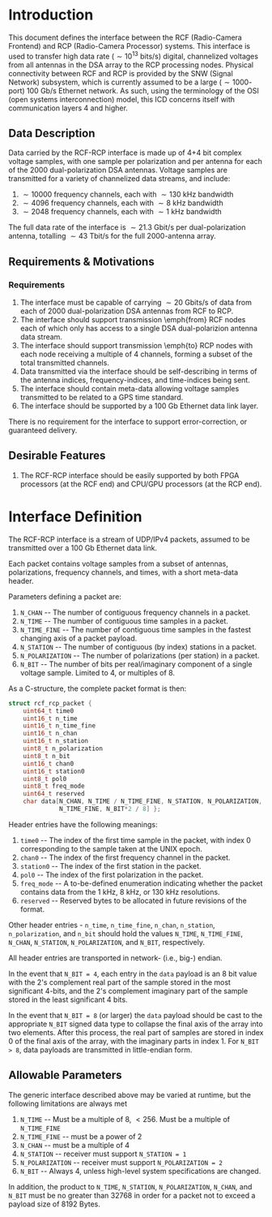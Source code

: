 # Introduction

This document defines the interface between the RCF (Radio-Camera Frontend) and RCP (Radio-Camera Processor) systems.
This interface is used to transfer high data rate ($\sim 10^{13}$ bits/s) digital, channelized voltages from all antennas in the DSA array to the RCP processing nodes.
Physical connectivity between RCF and RCP is provided by the SNW (Signal Network) subsystem, which is currently assumed to be a large ($\sim 1000$-port) 100 Gb/s Ethernet network.
As such, using the terminology of the OSI (open systems interconnection) model, this ICD concerns itself with communication layers 4 and higher.

## Data Description
Data carried by the RCF-RCP interface is made up of 4+4 bit complex voltage samples, with one sample per polarization and per antenna for each of the 2000 dual-polarization DSA antennas.
Voltage samples are transmitted for a variety of channelized data streams, and include:

1. $\sim 10000$ frequency channels, each with $\sim 130$ kHz bandwidth
2. $\sim 4096$ frequency channels, each with $\sim 8$ kHz bandwidth
3. $\sim 2048$ frequency channels, each with $\sim 1$ kHz bandwidth

The full data rate of the interface is $\sim 21.3$ Gbit/s per dual-polarization antenna, totalling $\sim 43$ Tbit/s for the full 2000-antenna array.

## Requirements & Motivations
### Requirements
1. The interface must be capable of carrying $\sim 20$ Gbits/s of data from each of 2000 dual-polarization DSA antennas from RCF to RCP.
2. The interface should support transmission \emph{from} RCF nodes each of which only has access to a single DSA dual-polarizion antenna data stream.
3. The interface should support transmission \emph{to} RCP nodes with each node receiving a multiple of 4 channels, forming a subset of the total transmitted channels.
4. Data transmitted via the interface should be self-describing in terms of the antenna indices, frequency-indices, and time-indices being sent.
5. The interface should contain meta-data allowing voltage samples transmitted to be related to a GPS time standard.
6. The interface should be supported by a 100 Gb Ethernet data link layer.

There is no requirement for the interface to support error-correction, or guaranteed delivery.

## Desirable Features
1. The RCF-RCP interface should be easily supported by both FPGA processors (at the RCF end) and CPU/GPU processors (at the RCP end).

# Interface Definition

The RCF-RCP interface is a stream of UDP/IPv4 packets, assumed to be transmitted over a 100 Gb Ethernet data link.

Each packet contains voltage samples from a subset of antennas, polarizations, frequency channels, and times, with a short meta-data header.

Parameters defining a packet are:

1. `N_CHAN` -- The number of contiguous frequency channels in a packet.
2. `N_TIME` -- The number of contiguous time samples in a packet.
3. `N_TIME_FINE` -- The number of contiguous time samples in the fastest changing axis of a packet payload.
4. `N_STATION` -- The number of contiguous (by index) stations in a packet.
5. `N_POLARIZATION` -- The number of polarizations (per station) in a packet.
6. `N_BIT` -- The number of bits per real/imaginary component of a single voltage sample. Limited to 4, or multiples of 8.

As a C-structure, the complete packet format is then:

``` c
struct rcf_rcp_packet {
    uint64_t time0
    uint16_t n_time
    uint16_t n_time_fine
    uint16_t n_chan
    uint16_t n_station
    uint8_t n_polarization
    uint8_t n_bit
    uint16_t chan0
    uint16_t station0
    uint8_t pol0
    uint8_t freq_mode
    uint64_t reserved
    char data[N_CHAN, N_TIME / N_TIME_FINE, N_STATION, N_POLARIZATION,
              N_TIME_FINE, N_BIT*2 / 8] };
```

Header entries have the following meanings:

1. `time0` -- The index of the first time sample in the packet, with index 0 corresponding to the sample taken at the UNIX epoch.
2. `chan0` -- The index of the first frequency channel in the packet.
3. `station0` -- The index of the first station in the packet.
4. `pol0` -- The index of the first polarization in the packet.
5. `freq_mode` -- A to-be-defined enumeration indicating whether the packet contains data from the 1 kHz, 8 kHz, or 130 kHz resolutions.
6. `reserved` -- Reserved bytes to be allocated in future revisions of the format.

Other header entries - `n_time`, `n_time_fine`, `n_chan`, `n_station`, `n_polarization`, and `n_bit` should hold the values `N_TIME`, `N_TIME_FINE`, `N_CHAN`, `N_STATION`, `N_POLARIZATION`, and `N_BIT`, respectively.

All header entries are transported in network- (i.e., big-) endian.

In the event that `N_BIT = 4`, each entry in the `data` payload is an 8 bit value with the 2's complement real part of the sample stored in the most significant 4-bits, and the 2's complement imaginary part of the sample stored in the least significant 4 bits.

In the event that `N_BIT = 8` (or larger) the `data` payload should be cast to the appropriate `N_BIT` signed data type to collapse the final axis of the array into two elements. After this process, the real part of samples are stored in index 0 of the final axis of the array, with the imaginary parts in index 1.
For `N_BIT > 8`, data payloads are transmitted in little-endian form.

## Allowable Parameters

The generic interface described above may be varied at runtime, but the following limitations are always met

1. `N_TIME` -- Must be a multiple of 8, $< 256$. Must be a multiple of `N_TIME_FINE`
2. `N_TIME_FINE` -- must be a power of 2
3. `N_CHAN` -- must be a multiple of 4
4. `N_STATION` -- receiver must support `N_STATION = 1`
5. `N_POLARIZATION` -- receiver must support `N_POLARIZATION = 2`
6. `N_BIT` -- Always 4, unless high-level system specifications are changed.

In addition, the product to `N_TIME`, `N_STATION`, `N_POLARIZATION`, `N_CHAN`, and `N_BIT` must be no greater than 32768 in order for a packet not to exceed a payload size of 8192 Bytes.
